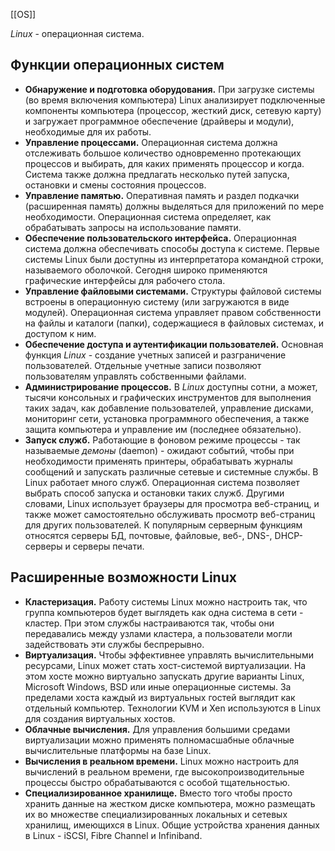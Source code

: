 [[OS]]

*Linux* - операционная система.

## Функции операционных систем

- **Обнаружение и подготовка оборудования.** При загрузке системы (во время включения компьютера) Linux анализирует подключенные компоненты компьютера (процессор, жесткий диск, сетевую карту) и загружает программное обеспечение (драйверы и модули), необходимые для их работы.
- **Управление процессами.** Операционная система должна отслеживать большое количество одновременно протекающих процессов и выбирать, для каких применять процессор и когда. Система также должна предлагать несколько путей запуска, остановки и смены состояния процессов.
- **Управление памятью.** Оперативная память и раздел подкачки (расширенная память) должны выделяться для приложений по мере необходимости. Операционная система определяет, как обрабатывать запросы на использование памяти.
- **Обеспечение пользовательского интерфейса.** Операционная система должна обеспечивать способы доступа к системе. Первые системы Linux были доступны из интерпретатора командной строки, называемого оболочкой. Сегодня широко применяются графические интерфейсы для рабочего стола.
- **Управление файловыми системами.** Структуры файловой системы встроены в операционную систему (или загружаются в виде модулей). Операционная система управляет правом собственности на файлы и каталоги (папки), содержащиеся в файловых системах, и доступом к ним.
- **Обеспечение доступа и аутентификации пользователей.** Основная функция *Linux* - создание учетных записей и разграничение пользователей. Отдельные учетные записи позволяют пользователям управлять собственными файлами.
- **Администрирование процессов.** В *Linux* доступны сотни, а может, тысячи консольных и графических инструментов для выполнения таких задач, как добавление пользователей, управление дисками, мониторинг сети, установка программного обеспечения, а также защита компьютера и управление им (последнее обязательно). 
- **Запуск служб.** Работающие в фоновом режиме процессы - так называемые *демоны* (daemon) - ожидают событий, чтобы при необходимости применять принтеры, обрабатывать журналы сообщений и запускать различные сетевые и системные службы. В Linux работает много служб. Операционная система позволяет выбрать способ запуска и остановки таких служб. Другими словами, Linux использует браузеры для просмотра веб-страниц, и также может самостоятельно обслуживать просмотр веб-страниц для других пользователей. К популярным серверным функциям относятся серверы БД, почтовые, файловые, веб-, DNS-, DHCP-серверы и серверы печати.

## Расширенные возможности Linux

- **Кластеризация.** Работу системы Linux можно настроить так, что группа компьютеров будет выглядеть как одна система в сети - кластер. При этом службы настраиваются так, чтобы они передавались между узлами кластера, а пользователи могли задействовать эти службы беспрерывно.
- **Виртуализация.** Чтобы эффективнее управлять вычислительными ресурсами, Linux может стать хост-системой виртуализации. На этом хосте можно виртуально запускать другие варианты Linux, Microsoft Windows, BSD или иные операционные системы. За пределами хоста каждый из виртуальных гостей выглядит как отдельный компьютер. Технологии KVM и Xen используются в Linux для создания виртуальных хостов.
- **Облачные вычисления.** Для управления большими средами виртуализации можно применять полномасшабные облачные вычислительные платформы на базе Linux. 
- **Вычисления в реальном времени.** Linux можно настроить для вычислений в реальном времени, где высокопроизводительные процессы быстро обрабатываются с особой тщательностью.
- **Специализированное хранилище.** Вместо того чтобы просто хранить данные на жестком диске компьютера, можно размещать их во множестве специализированных локальных и сетевых хранилищ, имеющихся в Linux. Общие устройства хранения данных в Linux - iSCSI, Fibre Channel и Infiniband. 
